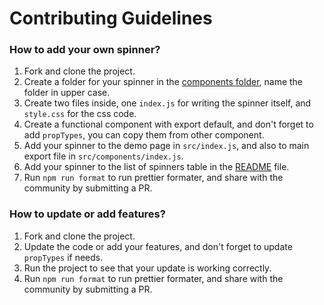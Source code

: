 # Contributing Guidelines

### How to add your own spinner?
1) Fork and clone the project.
2) Create a folder for your spinner in the [components folder](src/components), name the folder in upper case.
3) Create two files inside, one `index.js` for writing the spinner itself, and `style.css` for the css code.
4) Create a functional component with export default, and don't forget to add `propTypes`, you can copy them from other component.
5) Add your spinner to the demo page in `src/index.js`, and also to main export file in `src/components/index.js`.
6) Add your spinner to the list of spinners table in the [README](README.md) file.
7) Run `npm run format` to run prettier formater, and share with the community by submitting a PR.

### How to update or add features?
1) Fork and clone the project.
2) Update the code or add your features, and don't forget to update `propTypes` if needs.
3) Run the project to see that your update is working correctly.
4) Run `npm run format` to run prettier formater, and share with the community by submitting a PR.